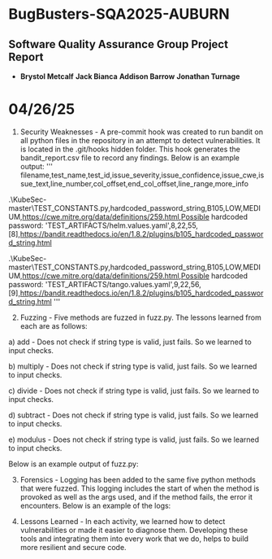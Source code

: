 # BugBusters-SQA2025-AUBURN  
## Software Quality Assurance Group Project Report

- **Brystol Metcalf**  **Jack Bianca**  **Addison Barrow**  **Jonathan Turnage** 
# 04/26/25

1. Security Weaknesses - 
A pre-commit hook was created to run bandit on all python files in the repository in an attempt to detect vulnerabilities. It is located in the .git/hooks hidden folder. This hook generates the bandit_report.csv file to record any findings. Below is an example output:
'''
filename,test_name,test_id,issue_severity,issue_confidence,issue_cwe,issue_text,line_number,col_offset,end_col_offset,line_range,more_info

.\KubeSec-master\TEST_CONSTANTS.py,hardcoded_password_string,B105,LOW,MEDIUM,https://cwe.mitre.org/data/definitions/259.html,Possible hardcoded password: 'TEST_ARTIFACTS/helm.values.yaml',8,22,55,[8],https://bandit.readthedocs.io/en/1.8.2/plugins/b105_hardcoded_password_string.html

.\KubeSec-master\TEST_CONSTANTS.py,hardcoded_password_string,B105,LOW,MEDIUM,https://cwe.mitre.org/data/definitions/259.html,Possible hardcoded password: 'TEST_ARTIFACTS/tango.values.yaml',9,22,56,[9],https://bandit.readthedocs.io/en/1.8.2/plugins/b105_hardcoded_password_string.html
'''

2. Fuzzing -
Five methods are fuzzed in fuzz.py. The lessons learned from each are as follows:

a) add - Does not check if string type is valid, just fails. So we learned to input checks.

b) multiply - Does not check if string type is valid, just fails. So we learned to input checks.

c) divide - Does not check if string type is valid, just fails. So we learned to input checks.

d) subtract - Does not check if string type is valid, just fails. So we learned to input checks.

e) modulus - Does not check if string type is valid, just fails. So we learned to input checks.

Below is an example output of fuzz.py:

3. Forensics -
Logging has been added to the same five python methods that were fuzzed. This logging includes the start of when the method is provoked as well as the args used, and if the method fails, the error it encounters.
Below is an example of the logs:

4. Lessons Learned -
In each activity, we learned how to detect vulnerabilities or made it easier to diagnose them. Developing these tools and integrating them into every work that we do, helps to build more resilient and secure code.
